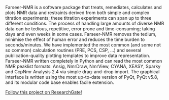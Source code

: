 Farseer-NMR is a software package that treats, remediates, calculates and plots NMR data and restraints derived from both simple and complex titration experiments; these titration experiments can span up to three different conditions. The process of handling large amounts of diverse NMR data can be tedious, repetitive, error prone and time-consuming; taking days and even weeks in some cases. Farseer-NMR removes the tedium, minimise the effect of human error and reduces the time burden to seconds/minutes. We have implemented the most common (and some not so common) calculation routines (PRE, PCS, CSP, ...) and several publication-quality plotting templates to improve data representation. Farseer-NMR written completely in Python and can read the most common NMR peaklist formats: Ansig, NmrDraw, NmrView, CYANA, XEASY, Sparky and CcpNmr Analysis 2.4 via simple drag-and-drop import. The graphical interface is written using the most up-to-date version of PyQt, PyQt v5.8, and its modular code base enables facile extension.

[Follow this project on ResearchGate!](https://www.researchgate.net/project/Farseer-NMR-automatic-treatment-and-plotting-of-large-scale-NMR-titration-data)
